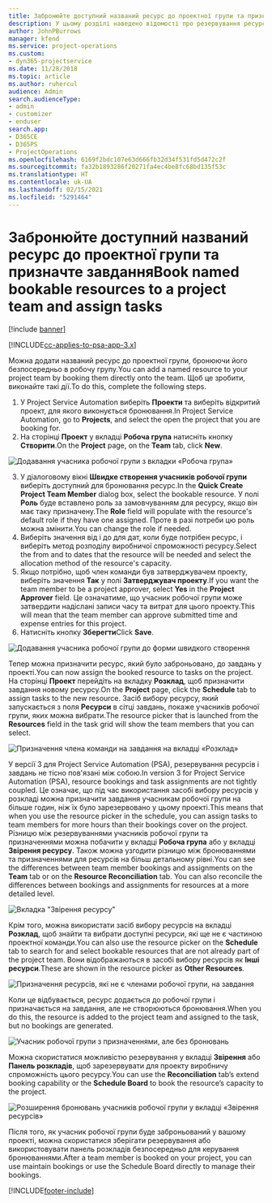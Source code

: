 ```yaml
---
title: Забронюйте доступний названий ресурс до проектної групи та призначте завдання
description: У цьому розділі наведено відомості про резервування ресурсів для робочих груп проекту та призначення їх на завдання.
author: JohnPBurrows
manager: kfend
ms.service: project-operations
ms.custom:
- dyn365-projectservice
ms.date: 11/28/2018
ms.topic: article
ms.author: ruhercul
audience: Admin
search.audienceType:
- admin
- customizer
- enduser
search.app:
- D365CE
- D365PS
- ProjectOperations
ms.openlocfilehash: 6169f2bdc107e63d666fb32d34f531fd5d472c2f
ms.sourcegitcommit: fa32b1893286f20271fa4ec4be8fc68bd135f53c
ms.translationtype: HT
ms.contentlocale: uk-UA
ms.lasthandoff: 02/15/2021
ms.locfileid: "5291464"
---
```

# <a name="book-named-bookable-resources-to-a-project-team-and-assign-tasks"></a><span data-ttu-id="0884e-103">Забронюйте доступний названий ресурс до проектної групи та призначте завдання</span><span class="sxs-lookup"><span data-stu-id="0884e-103">Book named bookable resources to a project team and assign tasks</span></span> 

[!include [banner](../includes/psa-now-project-operations.md)]

[!INCLUDE[cc-applies-to-psa-app-3.x](../includes/cc-applies-to-psa-app-3x.md)]

<span data-ttu-id="0884e-104">Можна додати названий ресурс до проектної групи, бронюючи його безпосередньо в робочу групу.</span><span class="sxs-lookup"><span data-stu-id="0884e-104">You can  add a named resource to your project team by booking them directly onto the team.</span></span> <span data-ttu-id="0884e-105">Щоб це зробити, виконайте такі дії.</span><span class="sxs-lookup"><span data-stu-id="0884e-105">To do this, complete the following steps.</span></span>

1. <span data-ttu-id="0884e-106">У Project Service Automation виберіть **Проекти** та виберіть відкритий проект, для якого виконується бронювання.</span><span class="sxs-lookup"><span data-stu-id="0884e-106">In  Project Service Automation, go to **Projects**, and select the open the project that you are booking for.</span></span>
2. <span data-ttu-id="0884e-107">На сторінці **Проект** у вкладці **Робоча група** натисніть кнопку **Створити**.</span><span class="sxs-lookup"><span data-stu-id="0884e-107">On the **Project** page, on the **Team** tab, click **New**.</span></span> 

![Додавання учасника робочої групи з вкладки «Робоча група»](media/RM-how-to-1.png)

3. <span data-ttu-id="0884e-109">У діалоговому вікні **Швидке створення учасників робочої групи** виберіть доступний для бронювання ресурс.</span><span class="sxs-lookup"><span data-stu-id="0884e-109">In the **Quick Create Project Team Member** dialog box, select the bookable resource.</span></span> <span data-ttu-id="0884e-110">У полі **Роль** буде вставлено роль за замовчуванням для ресурсу, якщо він має таку призначену.</span><span class="sxs-lookup"><span data-stu-id="0884e-110">The **Role** field will populate with the resource's default role if they have one assigned.</span></span> <span data-ttu-id="0884e-111">Проте в разі потреби цю роль можна змінити.</span><span class="sxs-lookup"><span data-stu-id="0884e-111">You can change the role if needed.</span></span> 
4. <span data-ttu-id="0884e-112">Виберіть значення від і до для дат, коли буде потрібен ресурс, і виберіть метод розподілу виробничої спроможності ресурсу.</span><span class="sxs-lookup"><span data-stu-id="0884e-112">Select the from and to dates that the resource will be needed and select the allocation method of the resource's capacity.</span></span> 
5. <span data-ttu-id="0884e-113">Якщо потрібно, щоб член команди був затверджувачем проекту, виберіть значення **Так** у полі **Затверджувач проекту**.</span><span class="sxs-lookup"><span data-stu-id="0884e-113">If you want the team member to be a project approver, select **Yes** in the **Project Approver** field.</span></span> <span data-ttu-id="0884e-114">Це означатиме, що учасник робочої групи може затвердити надіслані записи часу та витрат для цього проекту.</span><span class="sxs-lookup"><span data-stu-id="0884e-114">This will mean that the team member can approve submitted time and expense entries for this project.</span></span> 
6. <span data-ttu-id="0884e-115">Натисніть кнопку **Зберегти**</span><span class="sxs-lookup"><span data-stu-id="0884e-115">Click **Save**.</span></span>

![Додавання учасника робочої групи до форми швидкого створення](media/RM-how-to-2.png)


<span data-ttu-id="0884e-117">Тепер можна призначити ресурс, який було заброньовано, до завдань у проекті.</span><span class="sxs-lookup"><span data-stu-id="0884e-117">You can now assign the booked resource to tasks on the project.</span></span> <span data-ttu-id="0884e-118">На сторінці **Проект** перейдіть на вкладку **Розклад**, щоб призначити завдання новому ресурсу.</span><span class="sxs-lookup"><span data-stu-id="0884e-118">On the **Project** page, click the **Schedule** tab to assign tasks to the new resource.</span></span> <span data-ttu-id="0884e-119">Засіб вибору ресурсу, який запускається з поля **Ресурси** в сітці завдань, покаже учасників робочої групи, яких можна вибрати.</span><span class="sxs-lookup"><span data-stu-id="0884e-119">The resource picker that is launched from the **Resources** field in the task grid will show the team members that you can select.</span></span>

![Призначення члена команди на завдання на вкладці «Розклад»](media/RM-how-to-3.png)

<span data-ttu-id="0884e-121">У версії 3 для Project Service Automation (PSA), резервування ресурсів і завдань не тісно пов'язані між собою.</span><span class="sxs-lookup"><span data-stu-id="0884e-121">In version 3 for Project Service Automation (PSA), resource bookings and task assignments are not tightly coupled.</span></span> <span data-ttu-id="0884e-122">Це означає, що під час використання засобі вибору ресурсів у розкладі можна призначити завдання учасникам робочої групи на більше годин, ніж їх було зарезервовано у цьому проекті.</span><span class="sxs-lookup"><span data-stu-id="0884e-122">This means that when you use the resource picker in the schedule, you can assign tasks to team members for more hours than their bookings cover on the project.</span></span>
<span data-ttu-id="0884e-123">Різницю між резервуваннями учасників робочої групи та призначеннями можна побачити у вкладці **Робоча група** або у вкладці **Звірення ресурсу**. Також можна узгодити різницю між бронюваннями та призначеннями для ресурсів на більш детальному рівні.</span><span class="sxs-lookup"><span data-stu-id="0884e-123">You can see the differences between team member bookings and assignments on the **Team** tab or on the **Resource Reconciliation** tab. You can also reconcile the differences between bookings and assignments for resources at a more detailed level.</span></span>

![Вкладка "Звірення ресурсу"](media/RM-how-to-4.png)

<span data-ttu-id="0884e-125">Крім того, можна використати засіб вибору ресурсів на вкладці **Розклад**, щоб знайти та вибрати доступні ресурси, які ще не є частиною проектної команди.</span><span class="sxs-lookup"><span data-stu-id="0884e-125">You can also use the resource picker on the **Schedule** tab to search for and select bookable resources that are not already part of the project team.</span></span> <span data-ttu-id="0884e-126">Вони відображаються в засобі вибору ресурсів як **Інші ресурси**.</span><span class="sxs-lookup"><span data-stu-id="0884e-126">These are shown in the resource picker as **Other Resources**.</span></span>

![Призначення ресурсів, які не є членами робочої групи, на завдання](media/RM-how-to-5.png)

<span data-ttu-id="0884e-128">Коли це відбувається, ресурс додається до робочої групи і призначається на завдання, але не створюються бронювання.</span><span class="sxs-lookup"><span data-stu-id="0884e-128">When you do this, the resource is added to the project team and assigned to the task, but no bookings are generated.</span></span>

![Учасник робочої групи з призначеннями, але без бронювань](media/RM-how-to-6.png)

<span data-ttu-id="0884e-130">Можна скористатися можливістю резервування у вкладці **Звірення** або **Панель розкладів**, щоб зарезервувати для проекту виробничу спроможність цього ресурсу.</span><span class="sxs-lookup"><span data-stu-id="0884e-130">You can use the **Reconciliation** tab’s extend booking capability or the **Schedule Board** to book the resource’s capacity to the project.</span></span>

![Розширення бронювань учасників робочої групи у вкладці «Звірення ресурсів»](media/RM-how-to-7.png)

<span data-ttu-id="0884e-132">Після того, як учасник робочої групи буде заброньований у вашому проекті, можна скористатися зберігати резервування або використовувати панель розкладів безпосередньо для керування бронюваннями.</span><span class="sxs-lookup"><span data-stu-id="0884e-132">After a team member is booked on your project, you can use maintain bookings or use the Schedule Board directly to manage their bookings.</span></span>


[!INCLUDE[footer-include](../includes/footer-banner.md)]